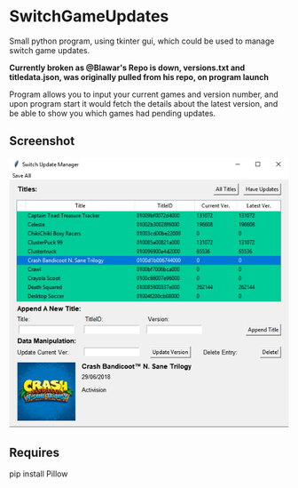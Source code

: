 # SwitchGameUpdates
Small python program, using tkinter gui, which could be used to manage switch game updates.

**Currently broken as @Blawar's Repo is down, versions.txt and titledata.json, was originally pulled from his repo, on program launch**

Program allows you to input your current games and version number, and upon program start it would fetch the details about the latest version, and be able to show you which games had pending updates.

## Screenshot
![Screenshot](/Screenshot.png)

## Requires
pip install Pillow
